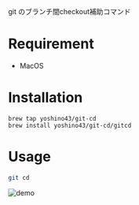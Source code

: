 git のブランチ間checkout補助コマンド

# Requirement

* MacOS

# Installation


```shell
brew tap yoshino43/git-cd
brew install yoshino43/git-cd/gitcd
```

# Usage

```bash
git cd
```

![demo](https://user-images.githubusercontent.com/47911295/108615237-51456580-7445-11eb-958b-471bfb0036e5.png)
